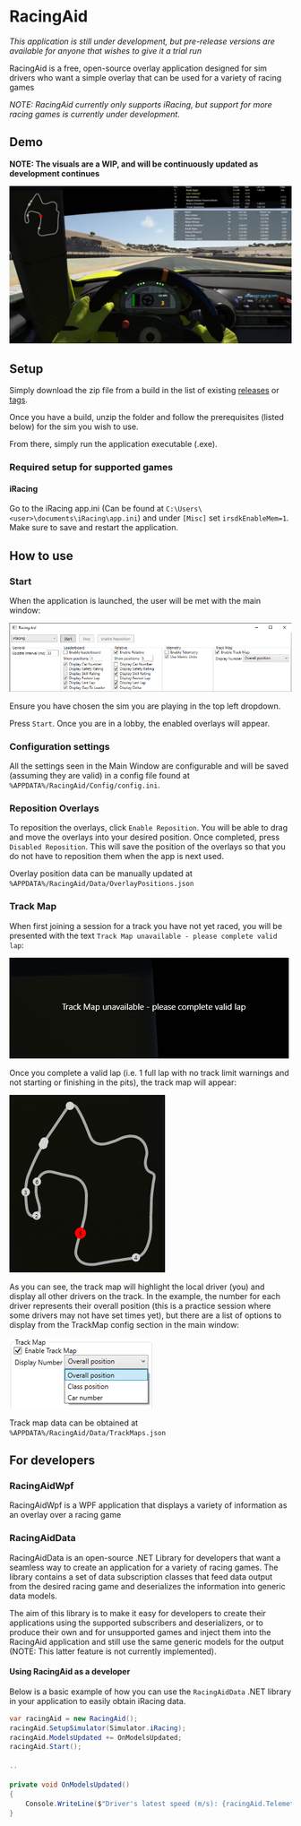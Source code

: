 # RacingAid

*This application is still under development, but pre-release versions are available for
anyone that wishes to give it a trial run*

RacingAid is a free, open-source overlay application designed for sim drivers who want a
simple overlay that can be used for a variety of racing games

*NOTE: RacingAid currently only supports iRacing, but support for more racing games is
currently under development.*

## Demo

**NOTE: The visuals are a WIP, and will be continuously updated as development continues**

![RacingAid_Demo_v0.3.0_Screenshot1.jpg](./Resources/RacingAid_Demo_v0.3.0_Screenshot1.jpg)

## Setup

Simply download the zip file from a build in the list of existing [releases](https://github.com/LGregg11/RacingAid/releases) or [tags](https://github.com/LGregg11/RacingAid/tags).

Once you have a build, unzip the folder and follow the prerequisites (listed below) for the
sim you wish to use.

From there, simply run the application executable (.exe).

### Required setup for supported games

#### iRacing

Go to the iRacing app.ini (Can be found at `C:\Users\<user>\documents\iRacing\app.ini`)
and under `[Misc]` set `irsdkEnableMem=1`. Make sure to save and restart the application.

## How to use

### Start

When the application is launched, the user will be met with the main window:

![MainWindow.png](./Resources/MainWindow.png)

Ensure you have chosen the sim you are playing in the top left dropdown.

Press `Start`. Once you are in a lobby, the enabled overlays will appear.

### Configuration settings

All the settings seen in the Main Window are configurable and will be saved (assuming they are
valid) in a config file found at `%APPDATA%/RacingAid/Config/config.ini`.

### Reposition Overlays

To reposition the overlays, click `Enable Reposition`. You will be able to drag and move the 
overlays into your desired position. Once completed, press `Disabled Reposition`. This will 
save the position of the overlays so that you do not have to reposition them when the app is
next used.

Overlay position data can be manually updated at `%APPDATA%/RacingAid/Data/OverlayPositions.json`

### Track Map

When first joining a session for a track you have not yet raced, you will be presented with 
the text `Track Map unavailable - please complete valid lap`:

![TrackMap_Unavailable.png](./Resources/TrackMap_Unavailable.png)

Once you complete a valid lap (i.e. 1 full lap with no track limit warnings and not starting
or finishing in the pits), the track map will appear:

![TrackMap_Example.png](./Resources/TrackMap_Example.png)

As you can see, the track map will highlight the local driver (you) and display all other
drivers on the track. In the example, the number for each driver represents their overall 
position (this is a practice session where some drivers may not have set times yet), but 
there are a list of options to display from the TrackMap config section in the main window:

![TrackMap_NumberOptions.png](./Resources/TrackMap_NumberOptions.png)

Track map data can be obtained at `%APPDATA%/RacingAid/Data/TrackMaps.json`

## For developers

### RacingAidWpf

RacingAidWpf is a WPF application that displays a variety of information as an overlay 
over a racing game

### RacingAidData

RacingAidData is an open-source .NET Library for developers that want a seamless way to
create an application for a variety of racing games. The library contains a set of data 
subscription classes that feed data output from the desired racing game and deserializes
the information into generic data models.

The aim of this library is to make it easy for developers to create their applications 
using the supported subscribers and deserializers, or to produce their own and for 
unsupported games and inject them into the RacingAid application and still use the same
generic models for the output (NOTE: This latter feature is not currently implemented).

#### Using RacingAid as a developer

Below is a basic example of how you can use the `RacingAidData` .NET library in your
application to easily obtain iRacing data.

```C#
var racingAid = new RacingAid();
racingAid.SetupSimulator(Simulator.iRacing);
racingAid.ModelsUpdated += OnModelsUpdated;
racingAid.Start();

..

private void OnModelsUpdated()
{
    Console.WriteLine($"Driver's latest speed (m/s): {racingAid.Telemetry.SpeedMs}");
}

```

